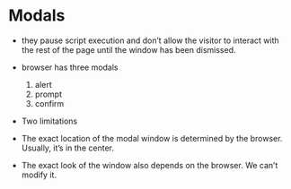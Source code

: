 
# Modals
* they pause script execution and don’t allow the visitor to interact with the rest of the page until the window has been dismissed.
* browser has three modals
  1. alert
  2. prompt
  3. confirm

* Two limitations
 * The exact location of the modal window is determined by the browser. Usually, it’s in the center.
 * The exact look of the window also depends on the browser. We can’t modify it.
